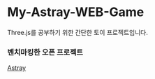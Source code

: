 # My-Astray-WEB-Game
Three.js를 공부하기 위한 간단한 토이 프로젝트입니다.

### 벤치마킹한 오픈 프로젝트
[Astray](https://wwwtyro.github.io/Astray/)



